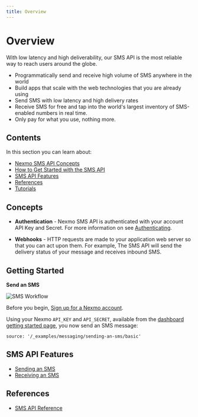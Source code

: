 ```yaml
---
title: Overview
---
```


# Overview

With low latency and high deliverability, our SMS API is the most reliable way to reach users around the globe.

* Programmatically send and receive high volume of SMS anywhere in the world
* Build apps that scale with the web technologies that you are already using
* Send SMS with low latency and high delivery rates
* Receive SMS for free and tap into the world's largest inventory of SMS-enabled numbers in real time.
* Only pay for what you use, nothing more.

## Contents

In this section you can learn about:

* [Nexmo SMS API Concepts](#concepts)
* [How to Get Started with the SMS API](#getting-started)
* [SMS API Features](#sms-api-features)
* [References](#references)
* [Tutorials](/messaging/sms/tutorials)

## Concepts

* **Authentication** - Nexmo SMS API is authenticated with your account API Key and Secret. For more information on see [Authenticating](/api/sms#authentication-information).

* **Webhooks** - HTTP requests are made to your application web server so that you can act upon them. For example, The SMS API will send the delivery status of your message and receives inbound SMS.

## Getting Started

**Send an SMS**

![SMS Workflow](/assets/images/workflow_call_api_outbound.svg)

Before you begin, [Sign up for a Nexmo account](https://dashboard.nexmo.com/sign-up).

Using your Nexmo `API_KEY` and `API_SECRET`, available from the [dashboard getting started page](https://dashboard.nexmo.com/getting-started-guide), you now send an SMS message:

```tabbed_examples
source: '/_examples/messaging/sending-an-sms/basic'
```

## SMS API Features

* [Sending an SMS](/messaging/sms/building-blocks/send-an-sms)
* [Receiving an SMS](/messaging/sms/building-blocks/receiving-an-sms)

## References

* [SMS API Reference](/api/sms)
